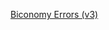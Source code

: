 <span><a href="https://docs.biconomy.io/3.0/troubleshooting/commonerrors" target="_blank">Biconomy Errors (v3)</a></span>